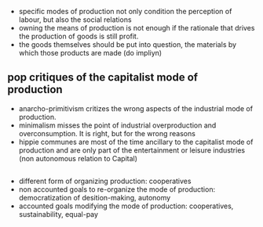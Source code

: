 - specific modes of production not only condition the perception of
	labour, but also the social relations
- owning the means of production is not enough if the rationale that
	drives the production of goods is still profit.
- the goods themselves should be put into question, the materials by
	which those products are made (do impliyn)

## pop critiques of the capitalist mode of production

- anarcho-primitivism critizes the wrong aspects of the industrial
	mode of production.
- minimalism misses the point of industrial overproduction and
	overconsumption. It is right, but for the wrong reasons
- hippie communes are most of the time ancillary to the capitalist
	mode of production and are only part of the entertainment or
	leisure industries (non autonomous relation to Capital)

##

- different form of organizing production: cooperatives
- non accounted goals to re-organize the mode of production:
	democratization of desition-making, autonomy
- accounted goals modifying the mode of production: cooperatives,
	sustainability, equal-pay


